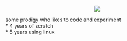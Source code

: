 <p align="center">
  <a href="https://skillicons.dev">
    <img src="https://skillicons.dev/icons?i=html,css,js,py,lua,bash,md,raspberrypi,github,vscode,arch,apple,linux,latex,&theme=dark" />
  </a>
</p>  
some prodigy who likes to code and experiment <br />
* 4 years of scratch <br />
* 5 years using linux <br />
